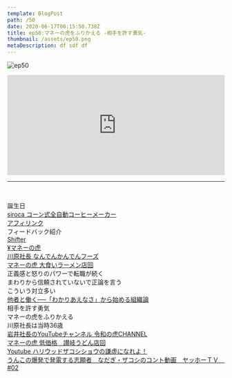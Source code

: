 ```yaml
---  
template: BlogPost  
path: /50 
date: 2020-06-17T06:15:50.738Z  
title: ep50:マネーの虎をふりかえる -相手を許す勇気-
thumbnail: /assets/ep50.png
metaDescription: df sdf df  
---  
```

![ep50](/assets/ep50.png)  

<iframe src="https://open.spotify.com/embed/episode/1ShsygwNgLGuRdHuNN9ExF" width="100%" height="232" frameBorder="0" allowfullscreen="" allow="autoplay; clipboard-write; encrypted-media; fullscreen; picture-in-picture"></iframe>

***
  
</br>

誕生日  
[siroca コーン式全自動コーヒーメーカー](https://www.siroca.co.jp/kitchen/autocoffeecone/index.html)  
[アフィリンク](https://amzn.to/2Y7qbdt)  
フィードバック紹介  
[Shifter](https://www.getshifter.io/)  
[¥マネーの虎](https://ja.wikipedia.org/wiki/%C2%A5%E3%83%9E%E3%83%8D%E3%83%BC%E3%81%AE%E8%99%8E)  
[川原社長 なんでんかんでんフーズ](https://ja.wikipedia.org/wiki/%E3%81%AA%E3%82%93%E3%81%A7%E3%82%93%E3%81%8B%E3%82%93%E3%81%A7%E3%82%93%E3%83%95%E3%83%BC%E3%82%BA)  
[マネーの虎 大食いラーメン店回](https://www.youtube.com/watch?v=_6qF68X8CxU)  
正義感と怒りのパワーで転職が続く  
まわりから信頼されていないで正論を言う  
こういう対立多い  
[他者と働く──「わかりあえなさ」から始める組織論](https://amzn.to/2YHSFcN)  
相手を許す勇気  
マネーの虎をふりかえる  
川原社長は当時36歳  
[岩井社長のYouTubeチャンネル 令和の虎CHANNEL](https://www.youtube.com/channel/UCTyKZzmKi95wxmCg9rU-j6Q)  
[マネーの虎 低価格　讃岐うどん店回](https://www.youtube.com/watch?v=p0Pq_mBI26w)  
[Youtube ハリウッドザコシショウの謙虚になれよ！](https://www.youtube.com/watch?v=3wZl67j1bMc)  
[うんこの爆発で発電する志願者　なだぎ・ザコシのコント動画　ヤッホーＴＶ　#02](https://www.youtube.com/watch?v=s-h-EAxEEI0)  
